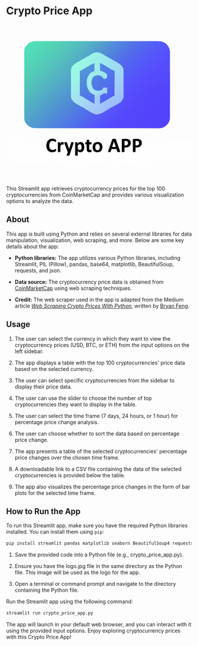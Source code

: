 # Crypto Price App

![Crypto Price App Logo](logo.jpg)

This Streamlit app retrieves cryptocurrency prices for the top 100 cryptocurrencies from CoinMarketCap and provides various visualization options to analyze the data.

## About

This app is built using Python and relies on several external libraries for data manipulation, visualization, web scraping, and more. Below are some key details about the app:

- **Python libraries:** The app utilizes various Python libraries, including Streamlit, PIL (Pillow), pandas, base64, matplotlib, BeautifulSoup, requests, and json.

- **Data source:** The cryptocurrency price data is obtained from [CoinMarketCap](http://coinmarketcap.com) using web scraping techniques.

- **Credit:** The web scraper used in the app is adapted from the Medium article *[Web Scraping Crypto Prices With Python](https://towardsdatascience.com/web-scraping-crypto-prices-with-python-41072ea5b5bf)*, written by [Bryan Feng](https://medium.com/@bryanf).

## Usage

1. The user can select the currency in which they want to view the cryptocurrency prices (USD, BTC, or ETH) from the input options on the left sidebar.

2. The app displays a table with the top 100 cryptocurrencies' price data based on the selected currency.

3. The user can select specific cryptocurrencies from the sidebar to display their price data.

4. The user can use the slider to choose the number of top cryptocurrencies they want to display in the table.

5. The user can select the time frame (7 days, 24 hours, or 1 hour) for percentage price change analysis.

6. The user can choose whether to sort the data based on percentage price change.

7. The app presents a table of the selected cryptocurrencies' percentage price changes over the chosen time frame.

8. A downloadable link to a CSV file containing the data of the selected cryptocurrencies is provided below the table.

9. The app also visualizes the percentage price changes in the form of bar plots for the selected time frame.

## How to Run the App

To run this Streamlit app, make sure you have the required Python libraries installed. You can install them using `pip`:

```bash
pip install streamlit pandas matplotlib seaborn BeautifulSoup4 requests
```
1. Save the provided code into a Python file (e.g., crypto_price_app.py).

2. Ensure you have the logo.jpg file in the same directory as the Python file. This image will be used as the logo for the app.

3. Open a terminal or command prompt and navigate to the directory containing the Python file.

Run the Streamlit app using the following command:
```bash
streamlit run crypto_price_app.py
```
The app will launch in your default web browser, and you can interact with it using the provided input options.
Enjoy exploring cryptocurrency prices with this Crypto Price App!
